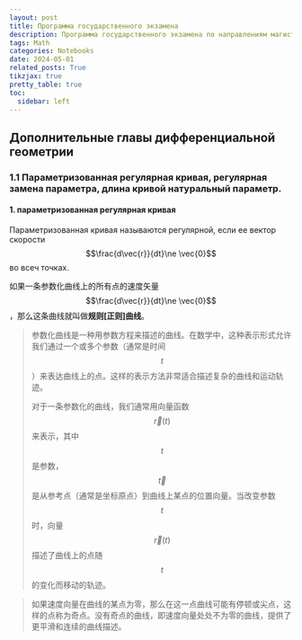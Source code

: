 ```yaml
---
layout: post
title: Программа государственного экзамена
description: Программа государственного экзамена по направлениям магистратуры «МАТЕМАТИКА», «МАТЕМАТИКА И КОМПЬЮТЕРНЫЕ НАУКИ»
tags: Math
categories: Notebooks
date: 2024-05-01
related_posts: True
tikzjax: true
pretty_table: true
toc:
  sidebar: left
---
```


## Дополнительные главы дифференциальной геометрии

### 1.1 Параметризованная регулярная кривая, регулярная замена параметра, длина кривой натуральный параметр.

#### 1. параметризованная регулярная кривая

Параметризованная кривая называются регулярной, если ее вектор скорости $$\frac{d\vec{r}}{dt}\ne \vec{0}$$ во всеч точках.

如果一条参数化曲线上的所有点的速度矢量$$\frac{d\vec{r}}{dt}\ne \vec{0}$$，那么这条曲线就叫做**规则[正则]曲线**。

> 参数化曲线是一种用参数方程来描述的曲线。在数学中，这种表示形式允许我们通过一个或多个参数（通常是时间$$t$$）来表达曲线上的点。这样的表示方法非常适合描述复杂的曲线和运动轨迹。
>
> 对于一条参数化的曲线，我们通常用向量函数$$\vec{r}(t)$$来表示，其中$$t$$是参数，$$\vec{t}$$是从参考点（通常是坐标原点）到曲线上某点的位置向量。当改变参数$$t$$时，向量$$\vec{r}(t)$$描述了曲线上的点随$$t$$的变化而移动的轨迹。

> 如果速度向量在曲线的某点为零，那么在这一点曲线可能有停顿或尖点，这样的点称为奇点。没有奇点的曲线，即速度向量处处不为零的曲线，提供了更平滑和连续的曲线描述。
